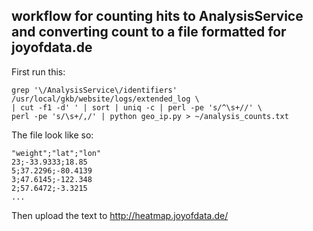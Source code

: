 ## workflow for counting hits to AnalysisService and converting count to a file formatted for joyofdata.de

First run this:

    grep '\/AnalysisService\/identifiers' /usr/local/gkb/website/logs/extended_log \
    | cut -f1 -d' ' | sort | uniq -c | perl -pe 's/^\s+//' \
    perl -pe 's/\s+/,/' | python geo_ip.py > ~/analysis_counts.txt
    
The file look like so:

    "weight";"lat";"lon"
    23;-33.9333;18.85
    5;37.2296;-80.4139
    3;47.6145;-122.348
    2;57.6472;-3.3215
    ...
    
Then upload the text to http://heatmap.joyofdata.de/
